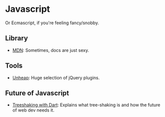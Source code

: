 # Javascript
Or Ecmascript, if you're feeling fancy/snobby.

## Library
- [MDN](https://developer.mozilla.org/en-US/docs/Web/JavaScript): Sometimes, docs are just sexy.

## Tools
- [Unheap](http://www.unheap.com/): Huge selection of jQuery plugins. 

## Future of Javascript
- [Treeshaking with Dart](http://blog.sethladd.com/2013/01/minification-is-not-enough-you-need.html): Explains what tree-shaking is and how the future of web dev needs it.